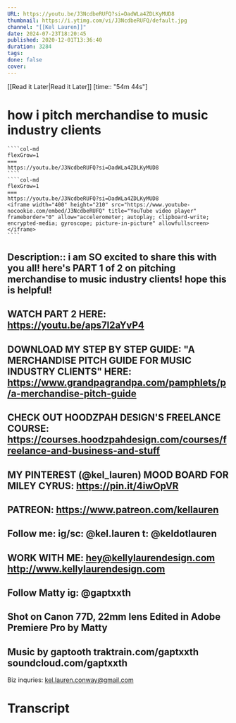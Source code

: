 ```yaml
---
URL: https://youtu.be/J3NcdbeRUFQ?si=DadWLa4ZDLKyMUD8
thumbnail: https://i.ytimg.com/vi/J3NcdbeRUFQ/default.jpg
channel: "[[Kel Lauren]]"
date: 2024-07-23T18:20:45
published: 2020-12-01T13:36:40
duration: 3284
tags: 
done: false
cover: 
---
```

[[Read it Later|Read it Later]] [time:: "54m 44s"]
# how i pitch merchandise to music industry clients
`````col
````col-md
flexGrow=1
===
https://youtu.be/J3NcdbeRUFQ?si=DadWLa4ZDLKyMUD8
````
````col-md
flexGrow=1
===
https://youtu.be/J3NcdbeRUFQ?si=DadWLa4ZDLKyMUD8
<iframe width="400" height="210" src="https://www.youtube-nocookie.com/embed/J3NcdbeRUFQ" title="YouTube video player" frameborder="0" allow="accelerometer; autoplay; clipboard-write; encrypted-media; gyroscope; picture-in-picture" allowfullscreen></iframe>
````
`````
Description:: i am SO excited to share this with you all! here's PART 1 of 2 on pitching merchandise to music industry clients! hope this is helpful!
-
WATCH PART 2 HERE: https://youtu.be/aps7l2aYvP4
-
DOWNLOAD MY STEP BY STEP GUIDE: "A MERCHANDISE PITCH GUIDE FOR MUSIC INDUSTRY CLIENTS" HERE:
https://www.grandpagrandpa.com/pamphlets/p/a-merchandise-pitch-guide
--
CHECK OUT HOODZPAH DESIGN'S FREELANCE COURSE:
https://courses.hoodzpahdesign.com/courses/freelance-and-business-and-stuff
-
MY PINTEREST (@kel_lauren) MOOD BOARD FOR MILEY CYRUS:
https://pin.it/4iwOpVR
-
PATREON: https://www.patreon.com/kellauren
--
Follow me:
ig/sc: @kel.lauren
t: @keldotlauren
--
WORK WITH ME:
hey@kellylaurendesign.com
http://www.kellylaurendesign.com
--
Follow Matty
ig: @gaptxxth
--
Shot on Canon 77D, 22mm lens
Edited in Adobe Premiere Pro by Matty
--
Music by gaptooth
traktrain.com/gaptxxth
soundcloud.com/gaptxxth
--
Biz inquries:
kel.lauren.conway@gmail.com
# Transcript